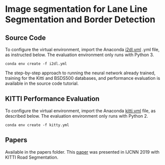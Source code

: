 # Image segmentation for Lane Line Segmentation and Border Detection

## Source Code

To configure the virtual environment, import the Anaconda [i2dl.yml](code/i2dl.yml) .yml file, as instructed below. The evaluation environment only runs with Python 3.

```
conda env create -f i2dl.yml
```

The step-by-step approach to running the neural network already trained, training for the Kitti and BSDS500 databases, and performance evaluation is available in the source code tutorial.

## KITTI Performance Evaluation

To configure the virtual environment, import the Anaconda [kitti.yml](eval/kitti.yml) file, as described below. The evaluation environment only runs with Python 2.

```
conda env create -f kitty.yml
```

## Papers

Available in the papers folder.
This [paper](papers/2019-conf-ijcnn-kitti/2019-conf-ijcnn-kitti.pdf) was presented in IJCNN 2019 with KITTI Road Segmentation.

